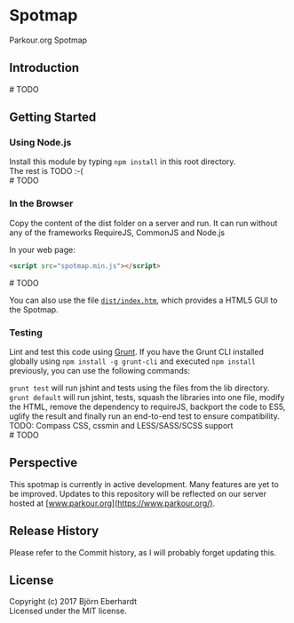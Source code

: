 # Spotmap
Parkour.org Spotmap
## Introduction
\# TODO

## Getting Started
### Using Node.js
Install this module by typing `npm install` in this root directory.  
The rest is TODO :-(  
\# TODO

### In the Browser
Copy the content of the dist folder on a server and run. It can run without any
 of the frameworks RequireJS, CommonJS and Node.js

In your web page:

```html
<script src="spotmap.min.js"></script>
```
\# TODO


You can also use the file [`dist/index.htm`][html],
 which provides a HTML5 GUI to the Spotmap.

[html]: ./dist/index.htm

### Testing
Lint and test this code using [Grunt](http://gruntjs.com/). If you have the Grunt CLI
 installed globally using `npm install -g grunt-cli` and executed `npm install` previously,
 you can use the following commands:

`grunt test` will run jshint and tests using the files from the lib directory.  
`grunt default` will run jshint, tests, squash the libraries into one file, modify the HTML,
 remove the dependency to requireJS, backport the code to ES5, uglify the result and finally
 run an end-to-end test to ensure compatibility.  
 TODO: Compass CSS, cssmin and LESS/SASS/SCSS support  
 \# TODO


## Perspective
This spotmap is currently in active development. Many features are yet to be improved.
 Updates to this repository will be reflected on our server hosted at
 [www.parkour.org](https://www.parkour.org/).

## Release History
Please refer to the Commit history, as I will probably forget updating this.

## License
Copyright (c) 2017 Björn Eberhardt  
Licensed under the MIT license.